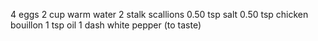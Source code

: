 4  eggs
2 cup warm water
2 stalk scallions
0.50 tsp salt
0.50 tsp chicken bouillon
1 tsp oil
1 dash white pepper (to taste)
